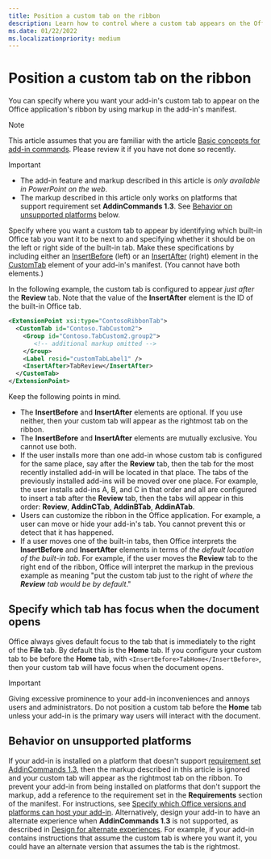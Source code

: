 ```yaml
---
title: Position a custom tab on the ribbon
description: Learn how to control where a custom tab appears on the Office ribbon and whether it has focus by default.
ms.date: 01/22/2022
ms.localizationpriority: medium
---
```



# Position a custom tab on the ribbon

You can specify where you want your add-in's custom tab to appear on the Office application's ribbon by using markup in the add-in's manifest.

> [!NOTE]
> This article assumes that you are familiar with the article [Basic concepts for add-in commands](add-in-commands.md). Please review it if you have not done so recently.

> [!IMPORTANT]
>
> - The add-in feature and markup described in this article is *only available in PowerPoint on the web*.
> - The markup described in this article only works on platforms that support requirement set **AddinCommands 1.3**. See [Behavior on unsupported platforms](#behavior-on-unsupported-platforms) below.

Specify where you want a custom tab to appear by identifying which built-in Office tab you want it to be next to and specifying whether it should be on the left or right side of the built-in tab. Make these specifications by including either an [InsertBefore](/javascript/api/manifest/customtab.md#insertbefore) (left) or an [InsertAfter](/javascript/api/manifest/customtab.md#insertafter) (right) element in the [CustomTab](/javascript/api/manifest/customtab.md) element of your add-in's manifest. (You cannot have both elements.)

In the following example, the custom tab is configured to appear *just after* the **Review** tab. Note that the value of the **InsertAfter** element is the ID of the built-in Office tab. 

```xml
<ExtensionPoint xsi:type="ContosoRibbonTab">
  <CustomTab id="Contoso.TabCustom2">
    <Group id="Contoso.TabCustom2.group2">
       <!-- additional markup omitted -->
    </Group>
    <Label resid="customTabLabel1" />
    <InsertAfter>TabReview</InsertAfter>
  </CustomTab>
</ExtensionPoint>
```

Keep the following points in mind.

- The **InsertBefore** and **InsertAfter** elements are optional. If you use neither, then your custom tab will appear as the rightmost tab on the ribbon.
- The **InsertBefore** and **InsertAfter** elements are mutually exclusive. You cannot use both.
- If the user installs more than one add-in whose custom tab is configured for the same place, say after the **Review** tab, then the tab for the most recently installed add-in will be located in that place. The tabs of the previously installed add-ins will be moved over one place. For example, the user installs add-ins A, B, and C in that order and all are configured to insert a tab after the **Review** tab, then the tabs will appear in this order: **Review**, **AddinCTab**, **AddinBTab**, **AddinATab**.
- Users can customize the ribbon in the Office application. For example, a user can move or hide your add-in's tab. You cannot prevent this or detect that it has happened.
- If a user moves one of the built-in tabs, then Office interprets the **InsertBefore** and **InsertAfter** elements in terms of *the default location of the built-in tab*. For example, if the user moves the **Review** tab to the right end of the ribbon, Office will interpret the markup in the previous example as meaning "put the custom tab just to the right of *where the **Review** tab would be by default*."

## Specify which tab has focus when the document opens

Office always gives default focus to the tab that is immediately to the right of the **File** tab. By default this is the **Home** tab. If you configure your custom tab to be before the **Home** tab, with `<InsertBefore>TabHome</InsertBefore>`, then your custom tab will have focus when the document opens.

> [!IMPORTANT]
> Giving excessive prominence to your add-in inconveniences and annoys users and administrators. Do not position a custom tab before the **Home** tab unless your add-in is the primary way users will interact with the document.

## Behavior on unsupported platforms

If your add-in is installed on a platform that doesn't support [requirement set AddinCommands 1.3](/javascript/api/requirement-sets/add-in-commands-requirement-sets.md), then the markup described in this article is ignored and your custom tab will appear as the rightmost tab on the ribbon. To prevent your add-in from being installed on platforms that don't support the markup, add a reference to the requirement set in the **Requirements** section of the manifest. For instructions, see [Specify which Office versions and platforms can host your add-in](../develop/specify-office-hosts-and-api-requirements.md#specify-which-office-versions-and-platforms-can-host-your-add-in). Alternatively, design your add-in to have an alternate experience when **AddinCommands 1.3** is not supported, as described in [Design for alternate experiences](../develop/specify-office-hosts-and-api-requirements.md#design-for-alternate-experiences). For example, if your add-in contains instructions that assume the custom tab is where you want it, you could have an alternate version that assumes the tab is the rightmost.
